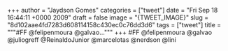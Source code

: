 
+++
author = "Jaydson Gomes"
categories = ["tweet"]
date = "Fri Sep 18 16:44:11 +0000 2009"
draft = false
image = "{TWEET_IMAGE}"
slug = "8d102aae4fd7283d608114158c430ec0c76dd3d6"
tags = ["tweet"]
title = """#FF @felipenmoura @galvao..."""
+++
#FF @felipenmoura @galvao @juliogreff @ReinaldoJunior @marcelotas @nerdson @lini
